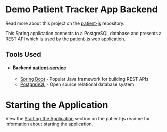 # Demo Patient Tracker App Backend

Read more about this project on the [patient-js](https://github.com/JayMartMedia/patient-js) repository. 

This Spring application connects to a PostgreSQL database and presents a REST API which is used by the patient-js web application. 

## Tools Used
+ #### Backend [patient-service](https://github.com/JayMartMedia/patient-service)
    + [Spring Boot](https://spring.io/projects/spring-boot) - Popular Java framework for building REST APIs
    + [PostgreSQL](https://www.postgresql.org/) - Open source relational database system
    
# Starting the Application
View the [Starting the Application](https://github.com/JayMartMedia/patient-js#starting-the-application) section on the patient-js readme for information about starting the application.

